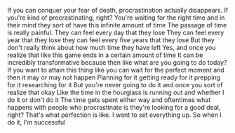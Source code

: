  If you can conquer your fear of death, procrastination actually disappears. If you're kind of procrastinating, right? You're waiting for the right time and in their mind they sort of have this infinite amount of time The passage of time is really painful. They can feel every day that they lose They can feel every year that they lose they can feel every five years that they lose But they don't really think about how much time they have left Yes, and once you realize that like this game ends in a certain amount of time It can be incredibly transformative because then like what are you going to do today? If you want to attain this thing like you can wait for the perfect moment and then it may or may not happen Planning for it getting ready for it prepping for it researching for it But you're never going to do it and once you sort of realize that okay Like the time in the hourglass is running out and whether I do it or don't do it The time gets spent either way and oftentimes what happens with people who procrastinate is they're looking for a good deal, right? That's what perfection is like. I want to set everything up. So when I do it, I'm successful